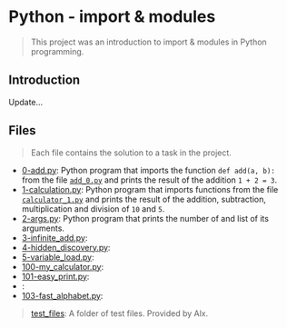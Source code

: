 # Python - import & modules

> This project was an introduction to import & modules in Python programming.

## Introduction

Update...

## Files

> Each file contains the solution to a task in the project.

- [0-add.py](https://github.com/Ebube-Ochemba/alx-higher_level_programming/blob/master/0x02-python-import_modules/0-add.py): Python program that imports the function `def add(a, b):` from the file [`add_0.py`](https://github.com/Ebube-Ochemba/alx-higher_level_programming/blob/master/0x02-python-import_modules/test_files/add_0.py) and prints the result of the addition `1 + 2 = 3`.
- [1-calculation.py](https://github.com/Ebube-Ochemba/alx-higher_level_programming/blob/master/0x02-python-import_modules/2-args.py): Python program that imports functions from the file [`calculator_1.py`](https://github.com/Ebube-Ochemba/alx-higher_level_programming/blob/master/0x02-python-import_modules/test_files/calculator_1.py) and prints the result of the addition, subtraction, multiplication and division of `10` and `5`.
- [2-args.py](https://github.com/Ebube-Ochemba/alx-higher_level_programming/blob/master/0x02-python-import_modules/3-infinite_add.py): Python program that prints the number of and list of its arguments.
- [3-infinite_add.py](https://github.com/Ebube-Ochemba/alx-higher_level_programming/blob/master/0x02-python-import_modules/3-infinite_add.py):
- [4-hidden_discovery.py](https://github.com/Ebube-Ochemba/alx-higher_level_programming/blob/master/0x02-python-import_modules/4-hidden_discovery.py):
- [5-variable_load.py](https://github.com/Ebube-Ochemba/alx-higher_level_programming/blob/master/0x02-python-import_modules/5-variable_load.py):
- [100-my_calculator.py](https://github.com/Ebube-Ochemba/alx-higher_level_programming/blob/master/0x02-python-import_modules/100-my_calculator.py):
- [101-easy_print.py](https://github.com/Ebube-Ochemba/alx-higher_level_programming/blob/master/0x02-python-import_modules/101-easy_print.py):
- []():
- [103-fast_alphabet.py](https://github.com/Ebube-Ochemba/alx-higher_level_programming/blob/master/0x02-python-import_modules/103-fast_alphabet.py):

> [test_files](https://github.com/Ebube-Ochemba/alx-higher_level_programming/tree/master/0x02-python-import_modules/test_files): A folder of test files. Provided by Alx.
